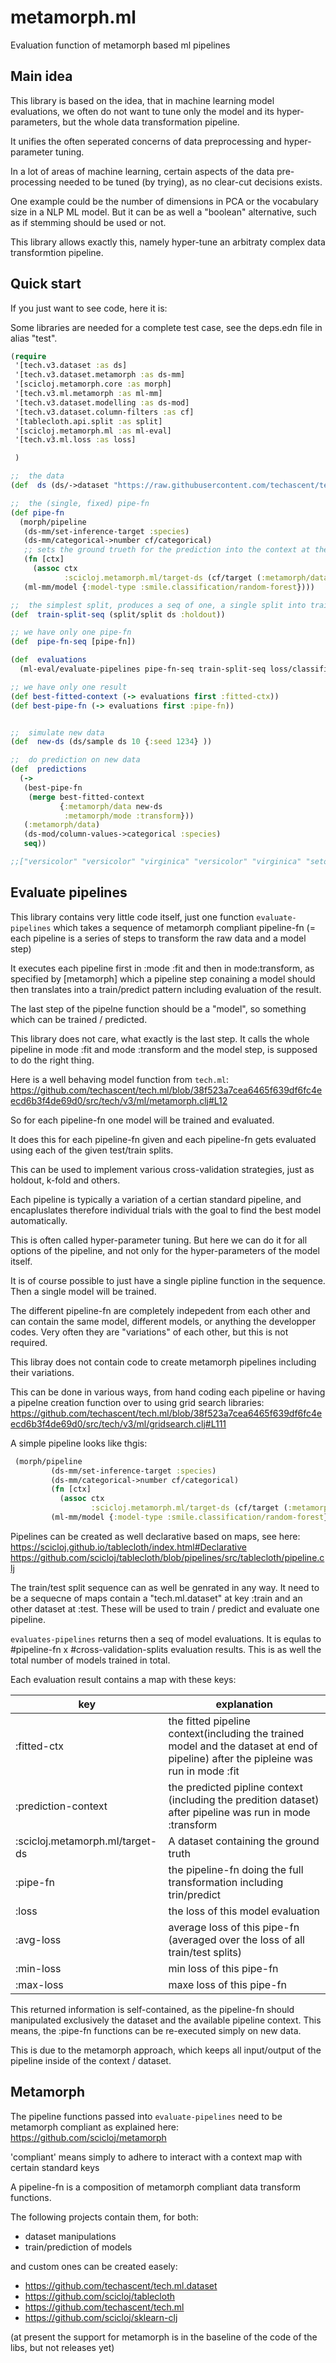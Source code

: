 # metamorph.ml

Evaluation function of metamorph based ml pipelines

## Main idea

This library is based on the idea, that in machine learning model evaluations,
we often do not want to tune only the model and its hyper-parameters,
but the whole data transformation pipeline.

It unifies the often seperated concerns of data preprocessing and
hyper-parameter tuning.

In a lot of areas of machine learning, certain aspects of the data
pre-processing needed to be tuned (by trying), as no clear-cut decisions exists.

One example could be the number of dimensions in PCA or the vocabulary size in a NLP ML model.
But it can be as well a "boolean" alternative, such as if stemming should be used or not.

This library allows exactly this, namely hyper-tune an arbitraty complex data transformtion pipeline.



## Quick start

If you just want to see code, here it is:

Some libraries are needed for a complete test case, 
see the deps.edn file in alias "test".

```clojure
(require
 '[tech.v3.dataset :as ds]
 '[tech.v3.dataset.metamorph :as ds-mm]
 '[scicloj.metamorph.core :as morph]
 '[tech.v3.ml.metamorph :as ml-mm]
 '[tech.v3.dataset.modelling :as ds-mod]
 '[tech.v3.dataset.column-filters :as cf]
 '[tablecloth.api.split :as split]
 '[scicloj.metamorph.ml :as ml-eval]
 '[tech.v3.ml.loss :as loss]

 )

;;  the data
(def  ds (ds/->dataset "https://raw.githubusercontent.com/techascent/tech.ml/master/test/data/iris.csv" {:key-fn keyword}))

;;  the (single, fixed) pipe-fn
(def pipe-fn
  (morph/pipeline
   (ds-mm/set-inference-target :species)
   (ds-mm/categorical->number cf/categorical)
   ;; sets the ground trueth for the prediction into the context at the required key
   (fn [ctx]
     (assoc ctx
            :scicloj.metamorph.ml/target-ds (cf/target (:metamorph/data ctx))))
   (ml-mm/model {:model-type :smile.classification/random-forest})))

;;  the simplest split, produces a seq of one, a single split into train/test
(def  train-split-seq (split/split ds :holdout))

;; we have only one pipe-fn 
(def  pipe-fn-seq [pipe-fn])

(def  evaluations
  (ml-eval/evaluate-pipelines pipe-fn-seq train-split-seq loss/classification-loss))

;; we have only one result
(def best-fitted-context (-> evaluations first :fitted-ctx))
(def best-pipe-fn (-> evaluations first :pipe-fn))


;;  simulate new data
(def  new-ds (ds/sample ds 10 {:seed 1234} ))

;;  do prediction on new data
(def  predictions
  (->
   (best-pipe-fn
    (merge best-fitted-context
           {:metamorph/data new-ds
            :metamorph/mode :transform}))
   (:metamorph/data)
   (ds-mod/column-values->categorical :species)
   seq))

;;["versicolor" "versicolor" "virginica" "versicolor" "virginica" "setosa" "virginica" "virginica" "versicolor" "versicolor" ]


```


## Evaluate pipelines

This library contains very little code itself, just one function
`evaluate-pipelines` which takes a sequence of metamorph compliant pipeline-fn (= each pipeline is a series of steps to transform the raw data and a model step)

It executes each pipeline first in :mode :fit and then in mode:transform, as specified by [metamorph]
which a pipeline step conaining a model should then translates into a train/predict pattern including evaluation of the result.

The last step of the pipelne function should be a "model", so something which can be trained / predicted.

This library does not care, what exactly is the last step.
It calls the whole pipeline in mode :fit and mode :transform and the model step, is supposed to do the right thing.

Here is a well behaving model function from `tech.ml`: 
https://github.com/techascent/tech.ml/blob/38f523a7cea6465f639df6fc4eecd6b3f4de69d0/src/tech/v3/ml/metamorph.clj#L12

So for each pipeline-fn one model will be trained and evaluated.

It does this for each pipeline-fn given and each pipeline-fn gets evaluated using each of the given test/train splits.

This can be used to implement various cross-validation strategies, just as holdout, k-fold and others.

Each pipeline is typically a variation of a certian standard pipeline, 
and encapluslates therefore individual trials with the goal to find the best model automatically.

This is often called hyper-parameter tuning. But here we can do it for all options of the pipeline, and not only for the hyper-parameters of the model itself.

It is of course possible to just have a single pipline function in the sequence. Then a single model will be trained.

The different pipeline-fn are completely indepedent from each other and can contain the same model, different models, or anything the developper codes.
Very often they are "variations" of each other, but this is not required.

This libray does not contain code to create metamorph pipelines including their variations.

This can be done in various ways, from hand coding each pipeline  or having a pipelne creation function  over to using grid search libraries:
https://github.com/techascent/tech.ml/blob/38f523a7cea6465f639df6fc4eecd6b3f4de69d0/src/tech/v3/ml/gridsearch.clj#L111

A simple pipeline looks like thgis:

```clojure
 (morph/pipeline
         (ds-mm/set-inference-target :species)
         (ds-mm/categorical->number cf/categorical)
         (fn [ctx]
           (assoc ctx
                  :scicloj.metamorph.ml/target-ds (cf/target (:metamorph/data ctx))))
         (ml-mm/model {:model-type :smile.classification/random-forest}))
```

Pipelines can be created as well declarative based on maps, see here: 
https://scicloj.github.io/tablecloth/index.html#Declarative
https://github.com/scicloj/tablecloth/blob/pipelines/src/tablecloth/pipeline.clj

The train/test split sequence can as well be genrated in any way. It need to be a sequecne of maps contain a "tech.ml.dataset" 
at key :train and an other dataset  at :test. These will be used to train / predict and evaluate one pipeline.


`evaluates-pipelines` returns then a seq  of model evaluations.
It is equlas to #pipeline-fn x  #cross-validation-splits evaluation results. This is as well the total number of models trained in total.

Each evaluation result contains a map with these keys:

key | explanation
------ | --------
 :fitted-ctx  | the fitted pipeline context(including the trained model and the dataset at end of pipeline) after the pipleine was run in mode :fit 
 :prediction-context | the predicted pipline context (including the predition dataset) after pipeline was run in mode :transform
 :scicloj.metamorph.ml/target-ds  | A dataset containing the ground truth
 :pipe-fn | the pipeline-fn doing the full transformation including trin/predict
 :loss | the loss of this model evaluation
 :avg-loss | average loss of this pipe-fn (averaged over the loss of all train/test splits)
 :min-loss | min loss of this pipe-fn
 :max-loss | maxe loss of this pipe-fn

This returned information is self-contained, as the pipeline-fn should manipulated exclusively the dataset and the available pipeline context.
This means, the :pipe-fn functions can be re-executed simply on new data.

This is due to the metamorph approach, which keeps all input/output of the pipeline inside of the context / dataset.

## Metamorph

The pipeline functions passed into `evaluate-pipelines` need to be metamorph compliant as explained here: 
https://github.com/scicloj/metamorph

'compliant' means simply to adhere to interact with a context map with certain standard keys

A pipeline-fn is a composition of metamorph compliant data transform functions.

The following projects contain them, for both:
- dataset manipulations
- train/prediction of models
 
and custom ones can be created easely:

- https://github.com/techascent/tech.ml.dataset
- https://github.com/scicloj/tablecloth
- https://github.com/techascent/tech.ml
- https://github.com/scicloj/sklearn-clj

(at present the support for metamorph is in the baseline of the code of the libs, but not releases yet)

